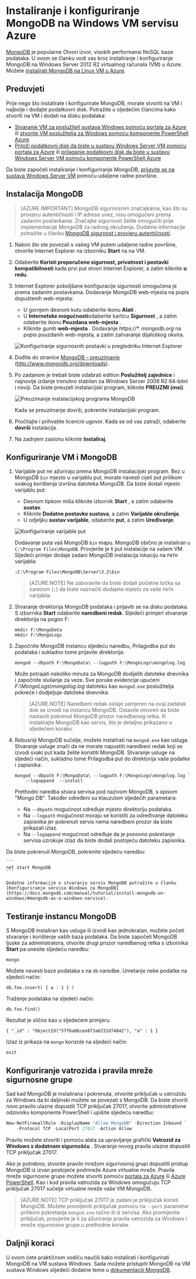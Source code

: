 <properties
    pageTitle="Stvarna MongoDB veličina VM | Microsoft Azure"
    description="Saznajte kako instalirati MongoDB na programa Azure VM izvodi Windows Server 2012 R2 stvorene pomoću model implementacije Voditelj resursa."
    services="virtual-machines-windows"
    documentationCenter=""
    authors="iainfoulds"
    manager="timlt"
    editor=""/>

<tags
    ms.service="virtual-machines-windows"
    ms.workload="infrastructure-services"
    ms.tgt_pltfrm="vm-windows"
    ms.devlang="na"
    ms.topic="article"
    ms.date="10/04/2016"
    ms.author="iainfou"/>

# <a name="install-and-configure-mongodb-on-a-windows-vm-in-azure"></a>Instaliranje i konfiguriranje MongoDB na Windows VM servisu Azure
[MongoDB](http://www.mongodb.org) je popularne Otvori izvor, visokih performansi NoSQL baze podataka. U ovom se članku vodi vas kroz instaliranje i konfiguriranje MongoDB na Windows Server 2012 R2 virtualnog računala (VM) u Azure. Možete [instalirati MongoDB na Linux VM u Azure](virtual-machines-linux-install-mongodb.md).


## <a name="prerequisites"></a>Preduvjeti

Prije nego što instalirate i konfigurirate MongoDB, morate stvoriti na VM i najbolje i dodajte podatkovni disk. Potražite u sljedećim člancima kako stvoriti na VM i dodati na disku podataka:

- [Stvaranje VM za poslužitelj sustava Windows pomoću portala za Azure](virtual-machines-windows-hero-tutorial.md) ili [stvorite VM poslužitelja za Windows pomoću komponente PowerShell Azure](virtual-machines-windows-ps-create.md)
- [Priloži podatkovni disk da biste u sustavu Windows Server VM pomoću portala za Azure](virtual-machines-windows-attach-disk-portal.md) ili [prilaganje podatkovni disk da biste u sustavu Windows Server VM pomoću komponente PowerShell Azure](https://msdn.microsoft.com/library/mt603673.aspx)
    
Da biste započeli instaliranje i konfiguriranje MongoDB, [prijavite se na sustava Windows Server VM](virtual-machines-windows-connect-logon.md) pomoću udaljene radne površine.


## <a name="install-mongodb"></a>Instalacija MongoDB

> [AZURE.IMPORTANT] MongoDB sigurnosnim značajkama, kao što su provjeru autentičnosti i IP adrese uvez, nisu omogućeni prema zadanim postavkama. Značajke sigurnosti želite omogućiti prije implementacije MongoDB za radnog okruženja. Dodatne informacije potražite u članku [MongoDB sigurnost i provjeru autentičnosti](http://www.mongodb.org/display/DOCS/Security+and+Authentication).

1. Nakon što ste povezali s vašeg VM putem udaljene radne površine, otvorite Internet Explorer na izborniku **Start** na na VM.

2. Odaberite **Koristi preporučene sigurnost, privatnost i postavki kompatibilnosti** kada prvi put otvori Internet Explorer, a zatim kliknite **u redu**.

3. Internet Explorer poboljšane konfiguracije sigurnosti omogućena je prema zadanim postavkama. Dodavanje MongoDB web-mjesta na popis dopuštenih web-mjesta:

    - U gornjem desnom kutu odaberite ikonu **Alati** .
    - U **Internetske mogućnosti**odaberite karticu **Sigurnost** , a zatim odaberite ikonu **Pouzdana web-mjesta** .
    - Kliknite gumb **web-mjesta** . Dodavanje _https://\*. mongodb.org_ na popis pouzdanih web-mjesta, a zatim zatvaranje dijaloškog okvira.

    ![Konfiguriranje sigurnosnih postavki u pregledniku Internet Explorer](./media/virtual-machines-windows-install-mongodb/configure-internet-explorer-security.png)

4. Dođite do stranice [MongoDB – preuzimanje](http://www.mongodb.org/downloads) (http://www.mongodb.org/downloads).

5. Po zadanom je trebali biste odabrati edition **Poslužitelj zajednice** i najnovije izdanje trenutno stabilan za Windows Server 2008 R2 64-bitni i noviji. Da biste preuzeli instalacijski program, kliknite **PREUZMI (msi)**.

    ![Preuzimanje instalacijskog programa MongoDB](./media/virtual-machines-windows-install-mongodb/download-mongodb.png)

    Kada se preuzimanje dovrši, pokrenite instalacijski program.

6. Pročitajte i prihvatite licencni ugovor. Kada se od vas zatraži, odaberite **dovrši** instalacija.

7. Na zadnjem zaslonu kliknite **Instaliraj**.


## <a name="configure-the-vm-and-mongodb"></a>Konfiguriranje VM i MongoDB

1. Varijable put ne ažuriraju prema MongoDB instalacijski program. Bez u MongoDB `bin` mjesto u varijablu put, morate navesti cijeli put prilikom svakog korištenja izvršna datoteka MongoDB. Da biste dodali mjesto varijablu put:

    - Desnom tipkom miša kliknite izbornik **Start** , a zatim odaberite **sustav**.
    - Kliknite **Dodatne postavke sustava**, a zatim **Varijable okruženja**.
    - U odjeljku **sustav varijable**, odaberite **put**, a zatim **Uređivanje**.

    ![Konfiguriranje varijable put](./media/virtual-machines-windows-install-mongodb/configure-path-variables.png)

    Dodavanje puta vaš MongoDB `bin` mapu. MongoDB obično je instaliran u `C:\Program Files\MongoDB`. Provjerite je li put instalacije na vašem VM. Sljedeći primjer dodaje zadani MongoDB instalacija lokaciju na `PATH` varijabla:

    ```
    ;C:\Program Files\MongoDB\Server\3.2\bin
    ```

    > [AZURE.NOTE] Ne zaboravite da biste dodali početne točka sa zarezom (`;`) da biste naznačili dodajete mjesto za vaše `PATH` varijabla.

2. Stvaranje direktorija MongoDB podataka i prijaviti se na disku podataka. S izbornika **Start** odaberite **naredbeni redak**. Sljedeći primjeri stvaranje direktorija na pogon F:

    ```
    mkdir F:\MongoData
    mkdir F:\MongoLogs
    ```

3. Započnite MongoDB instancu sljedeću naredbu, Prilagodba put do podataka i sukladno tome prijavite direktorija:

    ```
    mongod --dbpath F:\MongoData\ --logpath F:\MongoLogs\mongolog.log
    ```

    Može potrajati nekoliko minuta za MongoDB dodijeliti datoteke dnevnika i započnite slušanje za veze. Sve poruke evidencije upućeni *F:\MongoLogs\mongolog.log* datoteku kao `mongod.exe` poslužitelja pokreće i dodjeljuje datoteke dnevnika.

    > [AZURE.NOTE] Naredbeni redak ostaje usmjeren na ovaj zadatak dok se izvodi na instancu MongoDB. Ostavite otvoren da biste nastavili pokrenut MongoDB prozor naredbenog retka. Ili instalirajte MongoDB kao servis, što je detaljno prikazano u sljedećem koraku.

4. Robusniji MongoDB sučelje, možete instalirati na `mongod.exe` kao usluga. Stvaranje usluge znači da ne morate napustiti naredbeni redak koji se izvodi svaki put kada želite koristiti MongoDB. Stvaranje usluge na sljedeći način, sukladno tome Prilagodba put do direktorija vaše podatke i zapisnika:

    ```
    mongod --dbpath F:\MongoData\ --logpath F:\MongoLogs\mongolog.log `
        --logappend  --install
    ```

    Prethodni naredba stvara servisa pod nazivom MongoDB, s opisom "Mongo DB". Također određeni su klauzulom sljedećih parametara:

    - Na `--dbpath` mogućnost određuje mjesto direktoriju podataka.
    - Na `--logpath` mogućnost moraju se koristiti za određivanje datoteku zapisnika jer pokrenuti servis nema naredbeni prozor da biste prikazali izlaz.
    - Na `--logappend` mogućnost određuje da je ponovno pokretanje servisa uzrokuje izlaz da biste dodali postojeću datoteku zapisnika.

  Da biste pokrenuli MongoDB, pokrenite sljedeću naredbu:

    ```
    net start MongoDB
    ```

    Dodatne informacije o stvaranju servis MongoDB potražite u članku [Konfiguriranje servisa Windows za MongoDB](https://docs.mongodb.com/manual/tutorial/install-mongodb-on-windows/#mongodb-as-a-windows-service).

## <a name="test-the-mongodb-instance"></a>Testiranje instancu MongoDB

S MongoDB instaliran kao usluga ili izvodi kao jednokratan, možete početi stvaranje i korištenje vaših baza podataka. Da biste započeli MongoDB ljuske za administratora, otvorite drugi prozor naredbenog retka s izbornika **Start** pa unesite sljedeću naredbu:

```
mongo  
```

Možete navesti baze podataka s na `db` naredbe. Umetanje neke podatke na sljedeći način:

```
db.foo.insert( { a : 1 } )
```

Traženje podataka na sljedeći način:

```
db.foo.find()
```

Rezultat je slično kao u sljedećem primjeru:

```
{ "_id" : "ObjectId("57f6a86cee873a6232d74842"), "a" : 1 }
```

Izlaz iz prikaza na `mongo` konzole na sljedeći način:

```
exit
```

## <a name="configure-firewall-and-network-security-group-rules"></a>Konfiguriranje vatrozida i pravila mreže sigurnosne grupe
Sad kad MongoDB je instalirana i pokrenuta, otvorite priključak u vatrozidu za Windows da bi daljinski možete se povezati s MongoDB. Da biste stvorili novo pravilo ulazne dopustili TCP priključak 27017, otvorite administrativne odzivniku komponente PowerShell i upišite sljedeću naredbu:

```powerShell
New-NetFirewallRule -DisplayName "Allow MongoDB" -Direction Inbound `
    -Protocol TCP -LocalPort 27017 -Action Allow
```

Pravilo možete stvoriti i pomoću alata za upravljanje grafički **Vatrozid za Windows s dodatnom sigurnošću** . Stvaranje novog pravila ulazne dopustili TCP priključak 27017.

Ako je potrebno, stvorite pravilo mrežom sigurnosnoj grupi dopustili pristup MongoDB iz izvan postojeće podmreže Azure virtualne mreže. Pravila mreže sigurnosne grupe možete stvoriti pomoću [portala za Azure](virtual-machines-windows-nsg-quickstart-portal.md) ili [Azure PowerShell](virtual-machines-windows-nsg-quickstart-powershell.md). Kao i kod pravila vatrozida za Windows omogućuju TCP priključak 27017 sučelje virtualne mreže vaše VM MongoDB.

> [AZURE.NOTE] TCP priključak 27017 je zadani je priključak koristi MongoDB. Možete promijeniti priključak pomoću na `--port` parametar prilikom pokretanja `mongod.exe` ručno ili iz servisa. Ako promijenite priključak, provjerite je li za ažuriranje pravila vatrozida za Windows i mreže sigurnosne grupe u prethodne korake.


## <a name="next-steps"></a>Daljnji koraci
U ovom ćete praktičnom vodiču naučili kako instalirati i konfigurirati MongoDB na VM sustava Windows. Sada možete pristupiti MongoDB na VM sustava Windows slijedeći dodatne teme u [dokumentaciji MongoDB](https://docs.mongodb.com/manual/).
